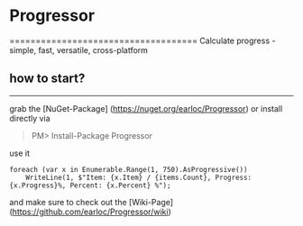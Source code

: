 # Progressor
====================================
Calculate progress - simple, fast, versatile, cross-platform

## how to start?
------------------------------------

grab the [NuGet-Package] (https://nuget.org/earloc/Progressor) or install directly via
> PM> Install-Package Progressor

use it

    foreach (var x in Enumerable.Range(1, 750).AsProgressive())
        WriteLine(1, $"Item: {x.Item} / {items.Count}, Progress: {x.Progress}%, Percent: {x.Percent} %");

and make sure to check out the [Wiki-Page] (https://github.com/earloc/Progressor/wiki)